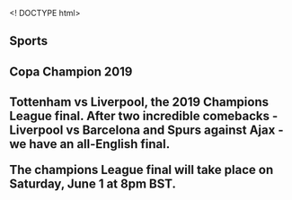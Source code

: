 <! DOCTYPE html>
<html>
  <head>
    <meta charset="utf-8">
    <h2>Sports<h2>
  </head>
  <body>
    <div>
    <h4>Copa Champion 2019<h4>
    <p>Tottenham vs Liverpool, the 2019 Champions League final. After two incredible comebacks - Liverpool vs Barcelona and Spurs against Ajax - we have an all-English final.</p>
    <p>The champions League final will take place on Saturday, June 1 at 8pm BST. </p>
    </div>
    
